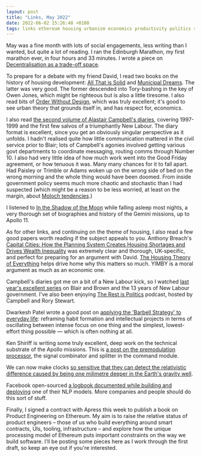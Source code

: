```yaml
---
layout: post
title: "Links, May 2022"
date: 2022-06-02 15:26:48 +0100
tags: links ethereum housing urbanism economics productivity politics science books
---
```


May was a fine month with lots of social engagements, less writing than I wanted, but quite a lot of reading. I ran the Edinburgh Marathon, my first marathon ever, in four hours and 33 minutes. I wrote a piece on [Decentralisation as a trade-off space](https://jamieonsoftware.com/2022/05/24/decentralisation-is-a-tradeoff-space.html).

To prepare for a debate with my friend David, I read two books on the history of housing development: [All That is Solid](https://www.amazon.co.uk/All-That-Solid-Housing-Disaster/dp/1846147158) and [Municipal Dreams](https://www.amazon.co.uk/Municipal-Dreams-Rise-Council-Housing/dp/178478740X). The latter was very good. The former descended into Tory-bashing in the key of Owen Jones, which might be righteous but is also a little tiresome. I also read bits of [Order Without Design](https://www.amazon.co.uk/Order-without-Design-Markets-Cities/dp/0262038765), which was truly excellent; it's good to see urban theory that grounds itself in, and has respect for, economics.

I also read [the second volume of Alastair Campbell's diaries](https://www.amazon.co.uk/Diaries-Two-People-Alastair-Campbell/dp/0099493462), covering 1997-1999 and the first few salvos of a triumphantly New Labour. The diary format is excellent, since you get an obviously singular perspective as it unfolds. I hadn't realised quite how little communication mattered in the civil service prior to Blair; lots of Campbell's agonies involved getting various govt departments to coordinate messaging, routing comms through Number 10. I also had very little idea of how much work went into the Good Friday agreement, or how tenuous it was. Many many chances for it to fall apart. Had Paisley or Trimble or Adams woken up on the wrong side of bed on the wrong morning and the whole thing would have been doomed. From inside government policy seems much more chaotic and stochastic than I had suspected (which might be a reason to be less worried, at least on the margin, about [Moloch tendencies](https://slatestarcodex.com/2014/07/30/meditations-on-moloch/).)

I listened to [In the Shadow of the Moon](https://www.amazon.co.uk/Shadow-Moon-Challenging-Tranquility-1965-1969/dp/B01DJS9E1A) while falling asleep most nights, a very thorough set of biographies and history of the Gemini missions, up to Apollo 11.

As for other links, and continuing on the theme of housing, I also read a few good papers worth reading if the subject appeals to you. Anthony Breach's [Capital Cities: How the Planning System Creates Housing Shortages and Drives Wealth Inequality](https://www.centreforcities.org/wp-content/uploads/2019/06/2019-06-13-Capital-cities-how-the-planning-system-creates-housing-shortages-and-drives-wealth-inequality.pdf) was extremely clear and thorough, UK-specific, and perfect for preparing for an argument with David. [The Housing Theory of Everything](https://www.worksinprogress.co/issue/the-housing-theory-of-everything/) helps drive home why this matters so much. YIMBY is a moral argument as much as an economic one.

Campbell's diaries got me on a bit of a New Labour kick, so I watched [last year's excellent series](https://www.bbc.co.uk/iplayer/episode/p09wgbfk/blair-brown-the-new-labour-revolution-series-1-episode-1) on Blair and Brown and the 13 years of New Labour government. I've also been enjoying [The Rest is Politics](https://play.acast.com/s/the-rest-is-politics) podcast, hosted by Campbell and Rory Stewart.

Dwarkesh Patel wrote a good post on [applying the 'Barbell Strategy' to everyday life](https://www.dwarkeshpatel.com/p/barbell-strategies): reframing habit formation and intellectual projects in terms of oscillating between intense focus on one thing and the simplest, lowest-effort thing possible –– which is often nothing at all.

Ken Shiriff is writing some truly excellent, deep work on the technical substrate of the Apollo missions. This is [a post on the premodulation processor](http://www.righto.com/2022/05/talking-with-moon-inside-apollos.html), the signal combinator and splitter in the command module.

We can now make clocks [so sensitive that they can detect the relativistic difference caused by being one milimetre deeper in the Earth's gravity well](https://www.nist.gov/news-events/news/2022/02/jila-atomic-clocks-measure-einsteins-general-relativity-millimeter-scale).

Facebook open-sourced [a logbook documented while building and deploying](https://github.com/facebookresearch/metaseq/blob/main/projects/OPT/chronicles/OPT175B_Logbook.pdf) one of their NLP models. More companies and people should do this sort of stuff.

Finally, I signed a contract with Apress this week to publish a book on Product Engineering on Ethereum. My aim is to raise the relative status of product engineers – those of us who build everything around smart contracts, UIs, tooling, infrastructure – and explore how the unique processing model of Ethereum puts important constraints on the way we build software. I'll be posting some pieces here as I work through the first draft, so keep an eye out if you're interested.
